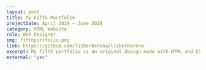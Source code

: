 ```yaml
---
layout: post
title: My Fifth Portfolio
projectDate: April 2019 – June 2020
category: HTML Website
role: Web Designer
img: fifthportfolio.png
link: https://github.com/lizberberena/lizberberena
excerpt: My fifth portfolio is an original design made with HTML and CSS. The portfolio section is in a grid of four columns. Each project photo has a short summary below it. There are also multiple pages that can be accessed through a standard navigation bar. It was an attempt at minimalism with function over form, but it eventually looked too cluttered for my taste.
external: "yes"
---
```

